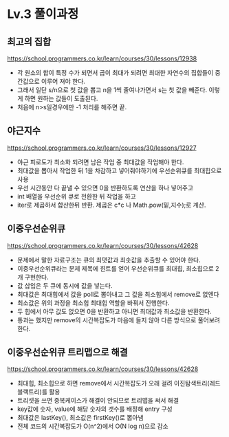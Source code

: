 # Lv.3 풀이과정
## 최고의 집합
https://school.programmers.co.kr/learn/courses/30/lessons/12938

- 각 원소의 합이 특정 수가 되면서 곱이 최대가 되려면 최대한 자연수의 집합들이 중간값으로 이루어 져야 한다.
- 그래서 일단 s/n으로 첫 값을 뽑고 n을 1씩 줄여나가면서 s는 첫 값을 빼준다. 이렇게 하면 원하는 값들이 도출된다. 
- 처음에 n>s일경우에만 -1 처리를 해주면 끝.

## 야근지수
https://school.programmers.co.kr/learn/courses/30/lessons/12927

- 야근 피로도가 최소화 되려면 남은 작업 중 최대값을 작업해야 한다.
- 최대값을 뽑아서 작업한 뒤 1을 차감하고 넣어줘야하기에 우선순위큐를 최대힙으로 사용
- 우선 시간동안 다 끝낼 수 있으면 0을 반환하도록 연산을 하나 넣어주고
- int 배열을 우선순위 큐로 전환한 뒤 작업을 하고
- iter로 제곱하서 합산한뒤 반환. 제곱은 c*c 나 Math.pow(밑,지수);로 계산.

## 이중우선순위큐
https://school.programmers.co.kr/learn/courses/30/lessons/42628

- 문제에서 말한 자료구조는 큐의 최댓값과 최솟값을 추출할 수 있어야 한다.
- 이중우선순위큐라는 문제 제목에 힌트를 얻어 우선순위큐를 최대힙, 최소힙으로 2개 구현한다.
- 값 삽입은 두 큐에 동시에 값을 넣는다.
- 최대값은 최대힙에서 값을 poll로 뽑아내고 그 값을 최소힙에서 remove로 없엔다
- 최소값은 위의 과정을 최소힙 최대힙 역할을 바꿔서 진행한다.
- 두 힙에서 아무 값도 없으면 0을 반환하고 아니면 최대값과 최소값을 반환한다.
- 통과는 했지만 remove의 시간복잡도가 마음에 들지 않아 다른 방식으로 풀어보려 한다.

## 이중우선순위큐 트리맵으로 해결
https://school.programmers.co.kr/learn/courses/30/lessons/42628

- 최대힙, 최소힙으로 하면 remove에서 시간복잡도가 오래 걸려 이진탐색트리(레드블랙트리)를 활용
- 트리셋을 쓰면 중복케이스가 해결이 안되므로 트리맵을 써서 해결
- key값에 숫자, value에 해당 숫자의 갯수를 배정해 entry 구성
- 최대값은 lastKey(), 최소값은 firstKey()로 뽑아냄
- 전체 코드의 시간복잡도가 O(n^2)에서 O(N log n)으로 감소
